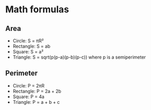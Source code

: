 # Math formulas
## Area
- Circle: S = πR²
- Rectangle: S = ab
- Square: S = a²
- Triangle: S = sqrt(p(p-a)(p-b)(p-c)) where p is a semiperimeter

## Perimeter
- Circle: P = 2πR
- Rectangle: P = 2a + 2b
- Square: P = 4a
- Triangle: P = a + b + c
